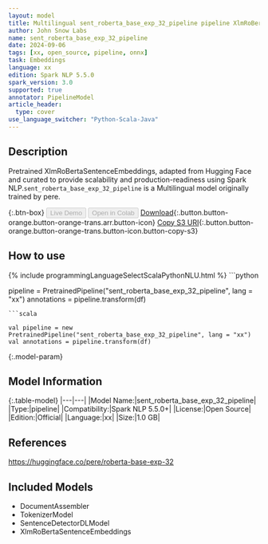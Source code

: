 ```yaml
---
layout: model
title: Multilingual sent_roberta_base_exp_32_pipeline pipeline XlmRoBertaSentenceEmbeddings from pere
author: John Snow Labs
name: sent_roberta_base_exp_32_pipeline
date: 2024-09-06
tags: [xx, open_source, pipeline, onnx]
task: Embeddings
language: xx
edition: Spark NLP 5.5.0
spark_version: 3.0
supported: true
annotator: PipelineModel
article_header:
  type: cover
use_language_switcher: "Python-Scala-Java"
---
```


## Description

Pretrained XlmRoBertaSentenceEmbeddings, adapted from Hugging Face and curated to provide scalability and production-readiness using Spark NLP.`sent_roberta_base_exp_32_pipeline` is a Multilingual model originally trained by pere.

{:.btn-box}
<button class="button button-orange" disabled>Live Demo</button>
<button class="button button-orange" disabled>Open in Colab</button>
[Download](https://s3.amazonaws.com/auxdata.johnsnowlabs.com/public/models/sent_roberta_base_exp_32_pipeline_xx_5.5.0_3.0_1725623916581.zip){:.button.button-orange.button-orange-trans.arr.button-icon}
[Copy S3 URI](s3://auxdata.johnsnowlabs.com/public/models/sent_roberta_base_exp_32_pipeline_xx_5.5.0_3.0_1725623916581.zip){:.button.button-orange.button-orange-trans.button-icon.button-copy-s3}

## How to use



<div class="tabs-box" markdown="1">
{% include programmingLanguageSelectScalaPythonNLU.html %}
```python

pipeline = PretrainedPipeline("sent_roberta_base_exp_32_pipeline", lang = "xx")
annotations =  pipeline.transform(df)   

```
```scala

val pipeline = new PretrainedPipeline("sent_roberta_base_exp_32_pipeline", lang = "xx")
val annotations = pipeline.transform(df)

```
</div>

{:.model-param}
## Model Information

{:.table-model}
|---|---|
|Model Name:|sent_roberta_base_exp_32_pipeline|
|Type:|pipeline|
|Compatibility:|Spark NLP 5.5.0+|
|License:|Open Source|
|Edition:|Official|
|Language:|xx|
|Size:|1.0 GB|

## References

https://huggingface.co/pere/roberta-base-exp-32

## Included Models

- DocumentAssembler
- TokenizerModel
- SentenceDetectorDLModel
- XlmRoBertaSentenceEmbeddings